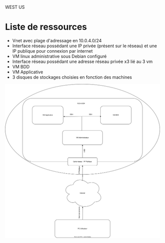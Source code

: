 
WEST US


# Liste de ressources

- Vnet avec plage d'adressage en 10.0.4.0/24
- Interface réseau possédant une IP privée (présent sur le réseau) et une IP publique pour connexion par internet
- VM linux administrative sous Debian configuré
- Interface réseau possédant une adresse réseau privée x3 lié au 3 vm
- VM BDD
- VM Applicative
- 3 disques de stockages choisies en fonction des machines

![title](/images/Sch%C3%A9ma%20r%C3%A9seau.drawio.svg)